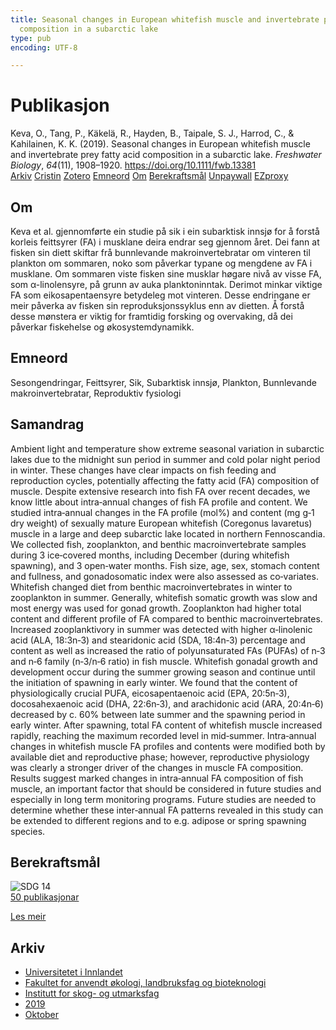 ```yaml
---
title: Seasonal changes in European whitefish muscle and invertebrate prey fatty acid
  composition in a subarctic lake
type: pub
encoding: UTF-8

---
```

<h1>Publikasjon</h1>
<article id="csl-bib-container-ARKRRR9K" class="csl-bib-container">
  <div class="csl-bib-body"> <div class="csl-entry">Keva, O., Tang, P., Käkelä, R., Hayden, B., Taipale, S. J., Harrod, C., &#38; Kahilainen, K. K. (2019). Seasonal changes in European whitefish muscle and invertebrate prey fatty acid composition in a subarctic lake. <i>Freshwater Biology</i>, <i>64</i>(11), 1908–1920. <a href="https://doi.org/10.1111/fwb.13381">https://doi.org/10.1111/fwb.13381</a></div> </div>
  <div class="csl-bib-buttons">
    <a href="#taxonomy-article-ARKRRR9K" alt="archive" class="csl-bib-button">Arkiv</a>
    <a href="https://app.cristin.no/results/show.jsf?id=1740879" alt="Cristin" class="csl-bib-button">Cristin</a>
    <a href="http://zotero.org/groups/5881554/items/ARKRRR9K" alt="Zotero" class="csl-bib-button">Zotero</a>
    <a href="#keywords-article-ARKRRR9K" alt="keywords" class="csl-bib-button">Emneord</a>
    <a href="#about-article-ARKRRR9K" alt="about_pub" class="csl-bib-button">Om</a>
    <a href="#sdg-article-ARKRRR9K" alt="sdg" class="csl-bib-button">Berekraftsmål</a>
    <a href="https://jyx.jyu.fi/bitstream/123456789/65365/2/Keva%2520et%2520al.%25202019_proof.pdf" alt="Unpaywall" class="csl-bib-button">Unpaywall</a>
    <a href="https://jyx.jyu.fi/bitstream/123456789/65365/2/Keva%2520et%2520al.%25202019_proof.pdf" alt="EZproxy" class="csl-bib-button">EZproxy</a>
  </div>
  <div id="csl-bib-meta-container-ARKRRR9K"></div>
</article>
<div id="csl-bib-meta-ARKRRR9K" class="csl-bib-meta">
  <article id="about-article-ARKRRR9K" class="about_pub-article">
    <h1>Om</h1>
    Keva et al. gjennomførte ein studie på sik i ein subarktisk innsjø for å forstå korleis feittsyrer (FA) i musklane deira endrar seg gjennom året. Dei fann at fisken sin diett skiftar frå bunnlevande makroinvertebratar om vinteren til plankton om sommaren, noko som påverkar typane og mengdene av FA i musklane. Om sommaren viste fisken sine musklar høgare nivå av visse FA, som α-linolensyre, på grunn av auka planktoninntak. Derimot minkar viktige FA som eikosapentaensyre betydeleg mot vinteren. Desse endringane er meir påverka av fisken sin reproduksjonssyklus enn av dietten. Å forstå desse mønstera er viktig for framtidig forsking og overvaking, då dei påverkar fiskehelse og økosystemdynamikk.
  </article>
  <article id="keywords-article-ARKRRR9K" class="keywords-article">
    <h1>Emneord</h1>
    Sesongendringar, Feittsyrer, Sik, Subarktisk innsjø, Plankton, Bunnlevande makroinvertebratar, Reproduktiv fysiologi
  </article>
  <article id="abstract-article-ARKRRR9K" class="abstract-article">
    <h1>Samandrag</h1>
    Ambient light and temperature show extreme seasonal variation in subarctic lakes due to the midnight sun period in summer and cold polar night period in winter. These changes have clear impacts on fish feeding and reproduction cycles, potentially affecting the fatty acid (FA) composition of muscle. Despite extensive research into fish FA over recent decades, we know little about intra‐annual changes of fish FA profile and content. We studied intra‐annual changes in the FA profile (mol%) and content (mg g‐1 dry weight) of sexually mature European whitefish (Coregonus lavaretus) muscle in a large and deep subarctic lake located in northern Fennoscandia. We collected fish, zooplankton, and benthic macroinvertebrate samples during 3 ice‐covered months, including December (during whitefish spawning), and 3 open‐water months. Fish size, age, sex, stomach content and fullness, and gonadosomatic index were also assessed as co‐variates. Whitefish changed diet from benthic macroinvertebrates in winter to zooplankton in summer. Generally, whitefish somatic growth was slow and most energy was used for gonad growth. Zooplankton had higher total content and different profile of FA compared to benthic macroinvertebrates. Increased zooplanktivory in summer was detected with higher α‐linolenic acid (ALA, 18:3n‐3) and stearidonic acid (SDA, 18:4n‐3) percentage and content as well as increased the ratio of polyunsaturated FAs (PUFAs) of n‐3 and n‐6 family (n‐3/n‐6 ratio) in fish muscle. Whitefish gonadal growth and development occur during the summer growing season and continue until the initiation of spawning in early winter. We found that the content of physiologically crucial PUFA, eicosapentaenoic acid (EPA, 20:5n‐3), docosahexaenoic acid (DHA, 22:6n‐3), and arachidonic acid (ARA, 20:4n‐6) decreased by c. 60% between late summer and the spawning period in early winter. After spawning, total FA content of whitefish muscle increased rapidly, reaching the maximum recorded level in mid‐summer. Intra‐annual changes in whitefish muscle FA profiles and contents were modified both by available diet and reproductive phase; however, reproductive physiology was clearly a stronger driver of the changes in muscle FA composition. Results suggest marked changes in intra‐annual FA composition of fish muscle, an important factor that should be considered in future studies and especially in long term monitoring programs. Future studies are needed to determine whether these inter‐annual FA patterns revealed in this study can be extended to different regions and to e.g. adipose or spring spawning species.
  </article>
  <article id="sdg-article-ARKRRR9K" class="sdg-article">
    <h1>Berekraftsmål</h1>
    <div class="sdg-container"><div id="sdg14" class="sdg">
        <img src="{{< params subfolder >}}images/sdg/sdg14_nn.png" class="image" alt="SDG 14">
        <div class="sdg-overlay">
          <a href="{{< params subfolder >}}nn/archive/?sdg=14#archive" class="sdg-publication-count"><span>50</span> publikasjonar</a>
          <p><a href="https://fn.no/om-fn/fns-baerekraftsmaal/livet-i-havet?lang=nno-NO" class="sdg-read-more">Les meir</a></p>
        </div>
      </div></div>
  </article>
  <article id="taxonomy-article-ARKRRR9K" class="taxonomy-article">
    <h1>Arkiv</h1>
    <ul>
      <li><a href="{{< params subfolder >}}nn/archive/?key=3DCRN523">Universitetet i Innlandet</a></li>
      <li><a href="{{< params subfolder >}}nn/archive/?key=T77LXH6D">Fakultet for anvendt økologi, landbruksfag og bioteknologi</a></li>
      <li><a href="{{< params subfolder >}}nn/archive/?key=7TRARPE3">Institutt for skog- og utmarksfag</a></li>
      <li><a href="{{< params subfolder >}}nn/archive/?key=MXEW8QDW">2019</a></li>
      <li><a href="{{< params subfolder >}}nn/archive/?key=LGB3C7GN">Oktober</a></li>
    </ul>
  </article>
</div>
